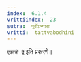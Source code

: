 ```yaml
---
index:  6.1.4
vrittiindex:  23
sutra:  पूर्वोऽभ्यासः
vritti:  tattvabodhini 
---
```


`एकाचो द्वे` इति प्रकरणे।

